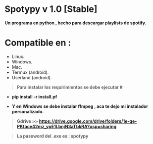# Spotypy v 1.0 [Stable]

****Un programa en python , hecho para descargar playlists de spotify.****

# Compatible en :

* Linux.
* Windows.
* Mac.
* Termux (android).
* Userland (android).

> ****Para instalar los requirimientos se debe ejecutar #****

* ****pip install -r install.pf****

* ****Y en Windows se debe instalar ffmpeg , aca te dejo mi instalador personalizado.****

> ****Gdrive >>  https://drive.google.com/drive/folders/1e-qe-PKtace42mz_vpE1LbnjN3aTbkRA?usp=sharing****

> ****La password del .exe es : spotypy****
